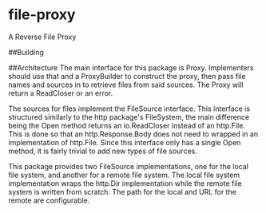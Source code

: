 # file-proxy
A Reverse File Proxy

##Building

##Architecture
The main interface for this package is Proxy. Implementers should use that and a
ProxyBuilder to construct the proxy, then pass file names and sources in to
retrieve files from said sources. The Proxy will return a ReadCloser or an
error.

The sources for files implement the FileSource interface. This interface is
structured similarly to the http package's FileSystem, the main difference being
the Open method returns an io.ReadCloser instead of an http.File. This is done
so that an http.Response.Body does not need to wrapped in an implementation of
http.File. Since this interface only has a single Open method, it is fairly
trivial to add new types of file sources.

This package provides two FileSource implementations, one for the local file
system, and another for a remote file system. The local file system
implementation wraps the http.Dir implementation while the remote file system is
written from scratch. The path for the local and URL for the remote are
configurable.
